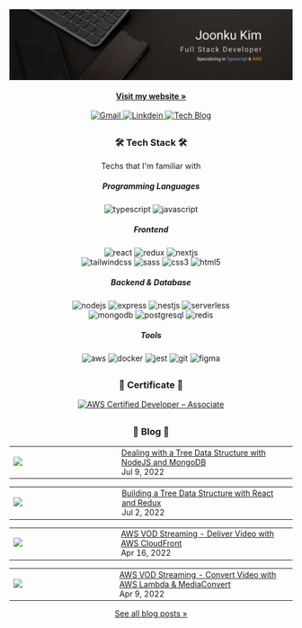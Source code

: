 <div align="center">
  <a href="https://joonku.net">
    <img src="/banner.png" alt="banner">
  </a>
  <div align="center">
    <br />
    <a href="https://joonku.net">
      <strong>Visit my website »</strong>
    </a>
    <br />
    <br />
    <a href="mailto:joonkudev@gmail.com">
      <img alt="Gmail" src="https://img.shields.io/badge/Gmail-EA4335?style=flat-square&logo=Gmail&logoColor=white" />
    </a>
    <a href="https://linkedin.com/in/joonku-kim">
      <img alt="Linkdein" src="https://img.shields.io/badge/Linkedin-0A66C2?style=flat-square&logo=Linkedin" />
    </a>
    <a href="https://blog.joonku.net">
      <img alt="Tech Blog" src="https://img.shields.io/badge/Tech Blog-1a1a1a?style=flat-square&logo=data:image/png;base64,iVBORw0KGgoAAAANSUhEUgAAABgAAAAYCAYAAADgdz34AAAACXBIWXMAAAsTAAALEwEAmpwYAAAAAXNSR0IArs4c6QAAAARnQU1BAACxjwv8YQUAAADwSURBVHgB7VXBDYMwDHSrDsAIjMAIbMIojAAjwASwAWwAG4QNYIM0FzVSqqqJG/CvJ1mE2OSwfRgiImVMC5m6vRZiuJMwxAkeIWdRFNQ0zcd+13XU9z1x8bVJZVlqB6WUNf8+z3NOo3kE/n7btnZvmiYZArw5sO97lOBUk7Msi8YkEZjM7HWeZ1Y8q0RYG1Xpuq5taS5vsg8QMA/n9wDah43jaGtvMqCqqljPJssUmRgyOZkCsVKdnkWGIOhPIvAPXdc1Gv9TiSBVN5OGYbhOpv6gA5ZlYUk1OK6P43j7Wt0aZcG4hj+G/y+TRbCRHLYnpVGoz48N03MAAAAASUVORK5CYII=" />
    </a>
  </div>
</div>

##

<h3 align="center">🛠 Tech Stack 🛠</h3>

<p align="center">Techs that I'm familiar with</p>

<div align="center">
  
  ##### Programming Languages  
  ![typescript](https://img.shields.io/badge/Typescript-3178C6.svg?&style=flat-square&logo=Typescript&logoColor=white)
  ![javascript](https://img.shields.io/badge/Javascript-F7DF1E.svg?&style=flat-square&logo=Javascript&logoColor=black)
  <br />
  ##### Frontend
  ![react](https://img.shields.io/badge/React-61DAF8.svg?&style=flat-square&logo=React&logoColor=black)
  ![redux](https://img.shields.io/badge/Redux-764ABC.svg?&style=flat-square&logo=Redux&logoColor=white)
  ![nextjs](https://img.shields.io/badge/Next.js-000000.svg?&style=flat-square&logo=Next.js&logoColor=white)
  <br />
  ![tailwindcss](https://img.shields.io/badge/Tailwind_CSS-06B6D4.svg?&style=flat-square&logo=TailwindCSS&logoColor=white)
  ![sass](https://img.shields.io/badge/Sass-CC6699.svg?&style=flat-square&logo=Sass&logoColor=white)
  ![css3](https://img.shields.io/badge/CSS3-1572B6.svg?&style=flat-square&logo=CSS3&logoColor=white)
  ![html5](https://img.shields.io/badge/HTML5-E34F26.svg?&style=flat-square&logo=HTML5&logoColor=white)
  <br />
  ##### Backend & Database
  ![nodejs](https://img.shields.io/badge/Node.js-339933.svg?&style=flat-square&logo=Node.js&logoColor=white)
  ![express](https://img.shields.io/badge/Express-000000.svg?&style=flat-square&logo=Express&logoColor=white)
  ![nestjs](https://img.shields.io/badge/NestJS-E0234E.svg?&style=flat-square&logo=NestJS&logoColor=white)
  ![serverless](https://img.shields.io/badge/Serverless-FD5750.svg?&style=flat-square&logo=Serverless&logoColor=white)
  <br />
  ![mongodb](https://img.shields.io/badge/MongoDB-47A248.svg?&style=flat-square&logo=MongoDB&logoColor=white)
  ![postgresql](https://img.shields.io/badge/PostgreSQL-4169E1.svg?&style=flat-square&logo=PostgreSQL&logoColor=white)
  ![redis](https://img.shields.io/badge/Redis-DC382D.svg?&style=flat-square&logo=Redis&logoColor=white)
  <br />
  ##### Tools
  ![aws](https://img.shields.io/badge/AWS-232F3E.svg?&style=flat-square&logo=Amazon+AWS&logoColor=white)
  ![docker](https://img.shields.io/badge/Docker-2496ED.svg?&style=flat-square&logo=Docker&logoColor=white)
  ![jest](https://img.shields.io/badge/Jest-C21325.svg?&style=flat-square&logo=Jest&logoColor=white)
  ![git](https://img.shields.io/badge/Git-F05032.svg?&style=flat-square&logo=Git&logoColor=white)
  ![figma](https://img.shields.io/badge/Figma-F24E1E.svg?&style=flat-square&logo=Figma&logoColor=white)
  
</div>

##

<h3 align="center">📜 Certificate 📜</h3>

<div align="center">
  
  <!--START_SECTION:badges-->
[![AWS Certified Developer – Associate](https://images.credly.com/size/100x100/images/b9feab85-1a43-4f6c-99a5-631b88d5461b/image.png)](http://www.credly.com/badges/3ec70abd-2a9a-4625-90bb-9487fff8375f "AWS Certified Developer – Associate")
<!--END_SECTION:badges-->
  
</div>

##

<h3 align="center">📝 Blog 📝</h3>

<div align="center">

  <!-- BLOG-POST-LIST:START --><table><tr><td width="250"><a href="https://blog.joonku.net/posts/tree-data-structure-with-nodejs-and-mongodb"><img src="https://blog.joonku.net/images/posts/tree-data-structure-with-nodejs-and-mongodb/thumbnail.png"></a></td>
<td width="400"><a href="https://blog.joonku.net/posts/tree-data-structure-with-nodejs-and-mongodb">Dealing with a Tree Data Structure with NodeJS and MongoDB</a><br/>Jul 9, 2022</td></tr></table>
<table><tr><td width="250"><a href="https://blog.joonku.net/posts/tree-data-structure-with-react-and-redux"><img src="https://blog.joonku.net/images/posts/tree-data-structure-with-react-and-redux/thumbnail.png"></a></td>
<td width="400"><a href="https://blog.joonku.net/posts/tree-data-structure-with-react-and-redux">Building a Tree Data Structure with React and Redux</a><br/>Jul 2, 2022</td></tr></table>
<table><tr><td width="250"><a href="https://blog.joonku.net/posts/aws-vod-streaming-deliver"><img src="https://blog.joonku.net/images/posts/aws-vod-streaming-deliver/thumbnail.png"></a></td>
<td width="400"><a href="https://blog.joonku.net/posts/aws-vod-streaming-deliver">AWS VOD Streaming - Deliver Video with AWS CloudFront</a><br/>Apr 16, 2022</td></tr></table>
<table><tr><td width="250"><a href="https://blog.joonku.net/posts/aws-vod-streaming-convert"><img src="https://blog.joonku.net/images/posts/aws-vod-streaming-convert/thumbnail.png"></a></td>
<td width="400"><a href="https://blog.joonku.net/posts/aws-vod-streaming-convert">AWS VOD Streaming - Convert Video with AWS Lambda &amp; MediaConvert</a><br/>Apr 9, 2022</td></tr></table>
<!-- BLOG-POST-LIST:END -->

  [See all blog posts »](https://blog.joonku.net)

</div>
  
